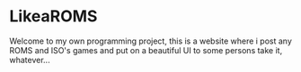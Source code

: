 # LikeaROMS
Welcome to my own programming project, this is a website where i post any ROMS and ISO's games and put on a beautiful UI to some persons take it, whatever...
